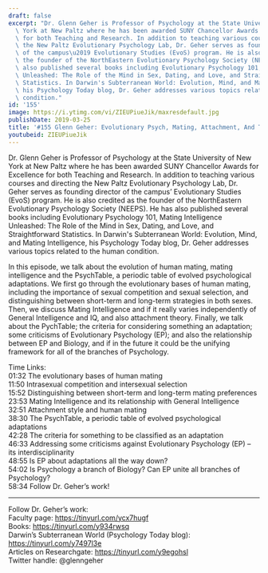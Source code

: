 ```yaml
---
draft: false
excerpt: "Dr. Glenn Geher is Professor of Psychology at the State University of New\
  \ York at New Paltz where he has been awarded SUNY Chancellor Awards for Excellence\
  \ for both Teaching and Research. In addition to teaching various courses and directing\
  \ the New Paltz Evolutionary Psychology Lab, Dr. Geher serves as founding director\
  \ of the campus\u2019 Evolutionary Studies (EvoS) program. He is also credited as\
  \ the founder of the NorthEastern Evolutionary Psychology Society (NEEPS). He has\
  \ also published several books including Evolutionary Psychology 101, Mating Intelligence\
  \ Unleashed: The Role of the Mind in Sex, Dating, and Love, and Straightforward\
  \ Statistics. In Darwin's Subterranean World: Evolution, Mind, and Mating Intelligence,\
  \ his Psychology Today blog, Dr. Geher addresses various topics related to the human\
  \ condition."
id: '155'
image: https://i.ytimg.com/vi/ZIEUPiueJik/maxresdefault.jpg
publishDate: 2019-03-25
title: '#155 Glenn Geher: Evolutionary Psych, Mating, Attachment, And The PsychTable'
youtubeid: ZIEUPiueJik
---
```

<div class="timelinks">

Dr. Glenn Geher is Professor of Psychology at the State University of New York at New Paltz where he has been awarded SUNY Chancellor Awards for Excellence for both Teaching and Research. In addition to teaching various courses and directing the New Paltz Evolutionary Psychology Lab, Dr. Geher serves as founding director of the campus’ Evolutionary Studies (EvoS) program. He is also credited as the founder of the NorthEastern Evolutionary Psychology Society (NEEPS). He has also published several books including Evolutionary Psychology 101, Mating Intelligence Unleashed: The Role of the Mind in Sex, Dating, and Love, and Straightforward Statistics. In Darwin's Subterranean World: Evolution, Mind, and Mating Intelligence, his Psychology Today blog, Dr. Geher addresses various topics related to the human condition.

In this episode, we talk about the evolution of human mating, mating intelligence and the PsychTable, a periodic table of evolved psychological adaptations. We first go through the evolutionary bases of human mating, including the importance of sexual competition and sexual selection, and distinguishing between short-term and long-term strategies in both sexes. Then, we discuss Mating Intelligence and if it really varies independently of General Intelligence and IQ, and also attachment theory. Finally, we talk about the PychTable; the criteria for considering something an adaptation; some criticisms of Evolutionary Psychology (EP); and also the relationship between EP and Biology, and if in the future it could be the unifying framework for all of the branches of Psychology.

Time Links:  
<time>01:32</time> The evolutionary bases of human mating  
<time>11:50</time> Intrasexual competition and intersexual selection                           
<time>15:52</time> Distinguishing between short-term and long-term mating preferences      
<time>23:53</time> Mating Intelligence and its relationship with General Intelligence                 
<time>32:51</time> Attachment style and human mating              
<time>38:30</time> The PsychTable, a periodic table of evolved psychological adaptations                   
<time>42:28</time> The criteria for something to be classified as an adaptation           
<time>46:33</time> Addressing some criticisms against Evolutionary Psychology (EP) – its interdisciplinarity   
<time>48:55</time> Is EP about adaptations all the way down?  
<time>54:02</time> Is Psychology a branch of Biology? Can EP unite all branches of Psychology?     
<time>58:34</time> Follow Dr. Geher’s work!      

---

Follow Dr. Geher’s work:  
Faculty page: https://tinyurl.com/ycx7hugf  
Books: https://tinyurl.com/y934rwsq  
Darwin’s Subterranean World (Psychology Today blog): https://tinyurl.com/y7497l3e  
Articles on Researchgate: https://tinyurl.com/y9egohsl  
Twitter handle: @glenngeher
</div>

